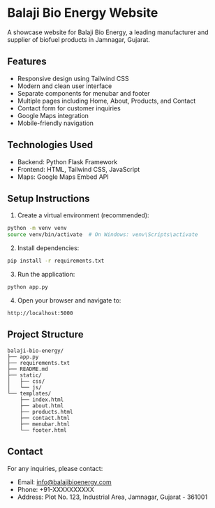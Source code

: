 # Balaji Bio Energy Website

A showcase website for Balaji Bio Energy, a leading manufacturer and supplier of biofuel products in Jamnagar, Gujarat.

## Features

- Responsive design using Tailwind CSS
- Modern and clean user interface
- Separate components for menubar and footer
- Multiple pages including Home, About, Products, and Contact
- Contact form for customer inquiries
- Google Maps integration
- Mobile-friendly navigation

## Technologies Used

- Backend: Python Flask Framework
- Frontend: HTML, Tailwind CSS, JavaScript
- Maps: Google Maps Embed API

## Setup Instructions

1. Create a virtual environment (recommended):
```bash
python -m venv venv
source venv/bin/activate  # On Windows: venv\Scripts\activate
```

2. Install dependencies:
```bash
pip install -r requirements.txt
```

3. Run the application:
```bash
python app.py
```

4. Open your browser and navigate to:
```
http://localhost:5000
```

## Project Structure

```
balaji-bio-energy/
├── app.py
├── requirements.txt
├── README.md
├── static/
│   ├── css/
│   └── js/
└── templates/
    ├── index.html
    ├── about.html
    ├── products.html
    ├── contact.html
    ├── menubar.html
    └── footer.html
```

## Contact

For any inquiries, please contact:
- Email: info@balajibioenergy.com
- Phone: +91-XXXXXXXXXX
- Address: Plot No. 123, Industrial Area, Jamnagar, Gujarat - 361001 